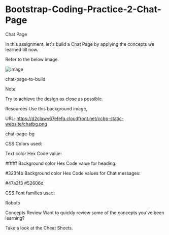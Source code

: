 # Bootstrap-Coding-Practice-2-Chat-Page

Chat Page

In this assignment, let's build a Chat Page by applying the concepts we learned till now.



Refer to the below image.

![image](https://github.com/user-attachments/assets/6a99724c-c435-4c7e-abf6-d1378a6dcbc4)


chat-page-to-build



Note:

Try to achieve the design as close as possible.

Resources
Use this background image,



URL: https://d2clawv67efefq.cloudfront.net/ccbp-static-website/chatbg.png



chat-page-bg



CSS Colors used:

Text color Hex Code value:

#ffffff
Background color Hex Code value for heading:

#323f4b
Background color Hex Code values for Chat messages:

#47a3f3
#52606d


CSS Font families used:

Roboto


Concepts Review
Want to quickly review some of the concepts you’ve been learning?

Take a look at the Cheat Sheets.
